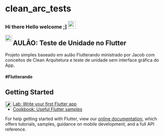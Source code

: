 # clean_arc_tests

### Hi there Hello welcome ;]  <img src="https://media.giphy.com/media/hvRJCLFzcasrR4ia7z/giphy.gif" width="25px">

<a href="https://www.linkedin.com/in/marcos-fabiano-correia-rangel/">
  <img align="left" alt="Marcos Rangel' LinkedIN" width="22px" src="https://raw.githubusercontent.com/peterthehan/peterthehan/master/assets/linkedin.svg" />
</a>


## AULÃO: Teste de Unidade no Flutter

Projeto simples baseado em aulão Flutterando ministrado por Jacob com conceitos de Clean Arquitetura e teste de unidade sem interface gráfica do App.
#### #Flutterando

## Getting Started

<a href="https://www.youtube.com/watch?v=BLHPRg8ickY&t=1994s">
  <img align="left" alt="AULÃO: Teste de Unidade no Flutter" width="22px" src="https://raw.githubusercontent.com/peterthehan/peterthehan/master/assets/youtube.svg" />
</a>

- [Lab: Write your first Flutter app](https://flutter.dev/docs/get-started/codelab)
- [Cookbook: Useful Flutter samples](https://flutter.dev/docs/cookbook)

For help getting started with Flutter, view our
[online documentation](https://flutter.dev/docs), which offers tutorials,
samples, guidance on mobile development, and a full API reference.
